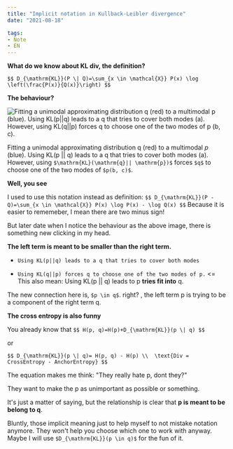 ```yaml
---
title: "Implicit notation in Kullback-Leibler divergence"
date: "2021-08-18"

tags: 
- Note 
- EN
---
```


**What do we know about KL div, the definition?**

`$$
D_{\mathrm{KL}}(P \| Q)=\sum_{x \in \mathcal{X}} P(x) \log \left(\frac{P(x)}{Q(x)}\right)
$$`

**The behaviour?**



![Fitting a unimodal approximating distribution q (red) to a multimodal p (blue). Using KL(p||q) leads to a q that tries to cover both modes (a). However, using KL(q||p) forces q to choose one of the two modes of p (b, c).](https://ermongroup.github.io/cs228-notes/assets/img/kldiv.png)

Fitting a unimodal approximating distribution q (red) to a multimodal $p$ (blue). Using KL(p || q) leads to a q that tries to cover both modes (a). However, using `$\mathrm{KL}(\mathrm{q}|| \mathrm{p})$` forces `$q$` to choose one of the two modes of `$p(b, c)$`.

**Well, you see**

I used to use this notation instead as definition:
`$$
D_{\mathrm{KL}}(P - Q)=\sum_{x \in \mathcal{X}} P(x) \log P(x) - \log Q(x)
$$`
Because it is easier to rememeber, I mean there are two minus sign! 

But later date when I notice the behaviour as the above image, there is something new clicking in my head. 

**The left term is meant to be smaller than the right term.** 

- `Using KL(p||q) leads to a q that tries to cover both modes`

- `Using KL(q||p) forces q to choose one of the two modes of p.` <= This also mean: Using KL(p || q) leads to p **tries fit into** q.

The new connection here is, `$p \in q$`. right? , the left term p is trying to be a component of the right term q. 

**The cross entropy is also funny**

You already know that 
`$$
H(p, q)=H(p)+D_{\mathrm{KL}}(p \| q)
$$`

or
 
`$$
D_{\mathrm{KL}}(p \| q)= H(p, q) - H(p) \\ 
\text{Div = CrossEntropy - AnchorEntropy}
$$`

The equation makes me think: "They really hate p, dont they?" 

They want to make the p as unimportant as possible or something. 

It's just a matter of saying, but the relationship is clear that **p is meant to be belong to q**.



Bluntly, those implicit meaning just to help myself to not mistake notation anymore. They won't help you choose which one to work with anyway. Maybe I will use `$D_{\mathrm{KL}}(p \in q)$` for the fun of it.

